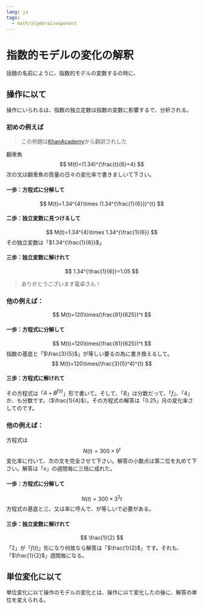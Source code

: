 ```yaml
---
lang: ja
tags:
  - math/algebra2/exponent
---
```


# 指数的モデルの変化の解釈

話題の名前にように、指数的モデルの変数するの時に、

## 操作に以て

操作にいられるは、指数の独立定数は指数の変数に影響するで、分析される。

### 初めの例えば

> この例題は[KhanAcademy](https://www.khanacademy.org/math/algebra2/x2ec2f6f830c9fb89:exp-model/x2ec2f6f830c9fb89:interpret-exp/e/interpret-rate-of-change-of-exponential-models-with-manipulation)から翻訳されした

翻車魚
$$
M(t)=(1.34)^{\frac{t}{6}+4}
$$
次の文は翻車魚の質量の日々の変化率で書きましいて下さい。

#### 一歩：方程式に分解して

$$
M(t)=1.34^{4}\times (1.34^{\frac{1}{6}})^{t}
$$

#### 二歩：独立変数に見つけるして

$$
M(t)=1.34^{4}\times 1.34^{\frac{1}{6}}
$$
その独立変数は「$1.34^{\frac{1}{6}}$」

#### 三歩：独立変数に解けれて

$$
1.34^{\frac{1}{6}}=1.05
$$

> ありがとうございます電卓さん！

### 他の例えば：

$$
M(t)=120\times(\frac{81}{625})^t
$$

#### 一歩：方程式に分解して

$$
M(t)=120\times(\frac{81}{625})^t
$$
指数の基底と「$\frac{3}{5}$」が等しい要るの為に書き換えるして。
$$
M(t)=120\times(\frac{3}{5}^4)^{t}
$$

#### 三歩：方程式に解けれて

その方程式は「$A+B^{f(t)}$」形で書いて。そして、「$B$」は分数だって、「$f$」、「$4$」か、も分数です。（$\frac{1}{4}$）。その方程式の解答は「$0.25$」月の変化率さしてのです。

### 他の例えば：

方程式は
$$
N(t)=300\times9^t
$$
変化率に付いて、次の文を完全させて下さい。解答の小数点は第二位を丸めて下さい。解答は「$x$」の週間毎に三倍に成れた。

#### 一歩：方程式に分解して

$$
N(t)=300\times {3}^2t
$$
方程式の基底と三、又は率に呼んで、が等しいで必要がある。

#### 三歩：独立変数に解けれて

$$
\frac{1}{2}
$$
「$2$」が「$f(t)$」形になり何故なら解答は「$\frac{1}{2}$」です。それも、「$\frac{1}{2}$」週間毎になる。

## 単位変化に以て

単位変化に以て操作のモデルの変化とは、操作に以て変化したの後に、解答の単位を変えられる。
